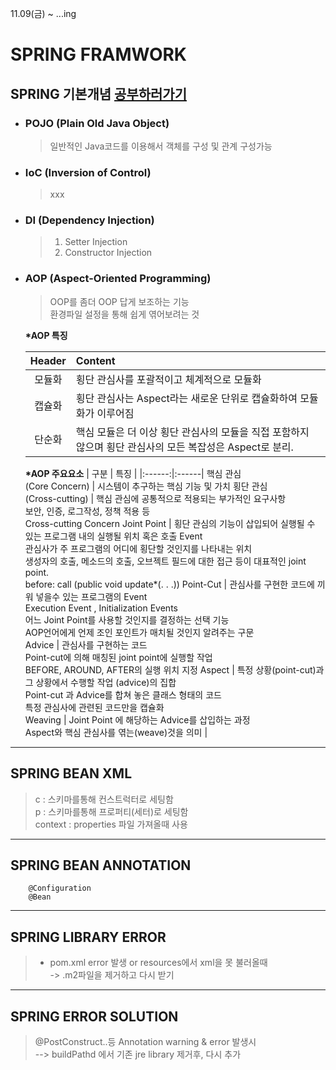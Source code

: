 11.09(금) ~ ...ing


SPRING FRAMWORK
=======

## **SPRING 기본개념** [공부하러가기](https://github.com/changhwa/reserve/wiki/Chapter-1.-%EC%8A%A4%ED%94%84%EB%A7%81%EC%9D%98-%ED%95%B5%EC%8B%AC-%EA%B0%9C%EB%85%90)

- ### **POJO** (Plain Old Java Object)
    > 일반적인 Java코드를 이용해서 객체를 구성 및 관계 구성가능
- ### **IoC** (Inversion of Control)
    > xxx

- ### **DI** (Dependency Injection)
    >1. Setter Injection
    >2. Constructor Injection

- ### **AOP** (Aspect-Oriented Programming)
    > OOP를 좀더 OOP 답게 보조하는 기능<br>
    > 환경파일 설정을 통해 쉽게 엮어보려는 것<p>
        
    __*AOP 특징__
    
    | Header | Content | 
    |:-------------:|:-------------|
    모듈화 | 횡단 관심사를 포괄적이고 체계적으로 모듈화
    캡슐화 | 횡단 관심사는 Aspect라는 새로운 단위로 캡슐화하여 모듈화가 이루어짐
    단순화 | 핵심 모듈은 더 이상 횡단 관심사의 모듈을 직접 포함하지 않으며 횡단 관심사의 모든 복잡성은 Aspect로 분리.
    

    __*AOP 주요요소__
    | 구분 | 특징 |
    |:------:|:------|
    핵심 관심<br>(Core Concern) | 시스템이 추구하는 핵심 기능 및 가치 
    횡단 관심<br>(Cross-cutting) | 핵심 관심에 공통적으로 적용되는 부가적인 요구사항<br> 보안, 인증, 로그작성, 정책 적용 등<br> Cross-cutting Concern
    Joint Point | 횡단 관심의 기능이 삽입되어 실행될 수 있는 프로그램 내의 실행될 위치 혹은 호출 Event<br> 관심사가 주 프로그램의 어디에 횡단할 것인지를 나타내는 위치<br> 생성자의 호출, 메소드의 호출, 오브젝트 필드에 대한 접근 등이 대표적인 joint point.<br> before: call (public void update*(. . .))
    Point-Cut | 관심사를 구현한 코드에 끼워 넣을수 있는 프로그램의 Event<br> Execution Event , Initialization Events<br> 어느 Joint Point를 사용할 것인지를 결정하는 선택 기능<br> AOP언어에게 언제 조인 포인트가 매치될 것인지 알려주는 구문<br>
    Advice | 관심사를 구현하는 코드<br> Point-cut에 의해 매칭된 joint point에 실행할 작업<br> BEFORE, AROUND, AFTER의 실행 위치 지정
    Aspect | 특정 상황(point-cut)과 그 상황에서 수행할 작업 (advice)의 집합<br> Point-cut 과 Advice를 합쳐 놓은 클래스 형태의 코드<br> 특정 관심사에 관련된 코드만을 캡슐화<br>
    Weaving | Joint Point 에 해당하는 Advice를 삽입하는 과정<br> Aspect와 핵심 관심사를 엮는(weave)것을 의미 
    |


   

-----
## **SPRING BEAN XML**
>c : 스키마를통해 컨스트럭터로 세팅함<br> 
>p : 스키마를통해 프로퍼티(세터)로 세팅함<br>
>context : properties 파일 가져올때 사용

-----
## **SPRING BEAN ANNOTATION**
```
    @Configuration
    @Bean
```

-----
## **SPRING LIBRARY ERROR**
>- pom.xml error 발생 or resources에서 xml을 못 불러올때
<br> -> .m2파일을 제거하고 다시 받기

-----
## **SPRING ERROR SOLUTION**
>@PostConstruct..등 Annotation warning & error 발생시<br>
> --> buildPathd 에서 기존 jre library 제거후, 다시 추가



